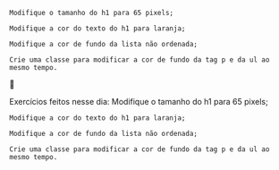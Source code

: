 

    Modifique o tamanho do h1 para 65 pixels;

    Modifique a cor do texto do h1 para laranja;

    Modifique a cor de fundo da lista não ordenada;

    Crie uma classe para modificar a cor de fundo da tag p e da ul ao mesmo tempo.


Exercícios feitos nesse dia:
Modifique o tamanho do h1 para 65 pixels;

    Modifique a cor do texto do h1 para laranja;

    Modifique a cor de fundo da lista não ordenada;

    Crie uma classe para modificar a cor de fundo da tag p e da ul ao mesmo tempo.


